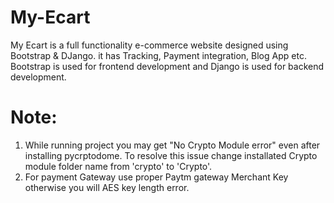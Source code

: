 # My-Ecart
My Ecart is a full functionality e-commerce website designed using Bootstrap &amp; DJango. it has Tracking, Payment integration, Blog App etc. Bootstrap is used for frontend development and Django is used for backend development.

# Note: 
1. While running project you may get "No Crypto Module error" even after installing pycrptodome. To resolve this issue change installated Crypto module folder name from 'crypto' to 'Crypto'.
2. For payment Gateway use proper Paytm gateway Merchant Key otherwise you will AES key length error.
        
